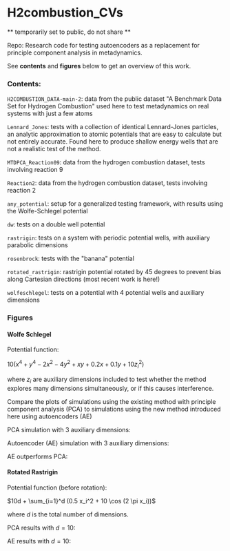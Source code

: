 # H2combustion_CVs

** temporarily set to public, do not share **

Repo: Research code for testing autoencoders as a replacement for principle component analysis in metadynamics. 

See **contents** and **figures** below to get an overview of this work. 

### Contents:

`H2COMBUSTION_DATA-main-2`: data from the public dataset "A Benchmark Data Set for Hydrogen Combustion" used here to test metadynamics on real systems with just a few atoms

`Lennard_Jones`: tests with a collection of identical Lennard-Jones particles, an analytic approximation to atomic potentials that are easy to calculate but not entirely accurate. Found here to produce shallow energy wells that are not a realistic test of the method. 

`MTDPCA_Reaction09`: data from the hydrogen combustion dataset, tests involving reaction 9

`Reaction2`: data from the hydrogen combustion dataset, tests involving reaction 2

`any_potential`: setup for a generalized testing framework, with results using the Wolfe-Schlegel potential

`dw`: tests on a double well potential

`rastrigin`: tests on a system with periodic potential wells, with auxiliary parabolic dimensions

`rosenbrock`: tests with the "banana" potential

`rotated_rastrigin`: rastrigin potential rotated by 45 degrees to prevent bias along Cartesian directions (most recent work is here!)

`wolfeschlegel`: tests on a potential with 4 potential wells and auxiliary dimensions

### Figures

#### Wolfe Schlegel

Potential function:

$10(x^4 + y^4 - 2x^2 - 4y^2 + xy + 0.2x + 0.1y + 10z_i^2)$

where $z_i$ are auxiliary dimensions included to test whether the method explores many dimensions simultaneously, or if this causes interference. 

Compare the plots of simulations using the existing method with principle component analysis (PCA) to simulations using the new method introduced here using autoencoders (AE)

PCA simulation with 3 auxiliary dimensions:

Autoencoder (AE) simulation with 3 auxiliary dimensions:

AE outperforms PCA:

#### Rotated Rastrigin

Potential function (before rotation):

$10d + \sum_{i=1}^d (0.5 x_i^2 + 10 \cos (2 \pi x_i))$

where $d$ is the total number of dimensions. 

PCA results with $d=10$:

AE results with $d=10$:


